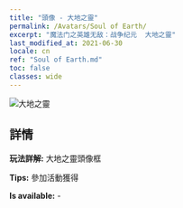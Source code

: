 ```yaml
---
title: "頭像 - 大地之靈"
permalink: /Avatars/Soul of Earth/
excerpt: "魔法门之英雄无敌：战争纪元  大地之靈"
last_modified_at: 2021-06-30
locale: cn
ref: "Soul of Earth.md"
toc: false
classes: wide
---
```

 ![大地之靈](/images/a/avatarFrame_53.png)

## 詳情

 **玩法詳解:** 大地之靈頭像框 

 **Tips:** 參加活動獲得 

 **Is available:**  - 

